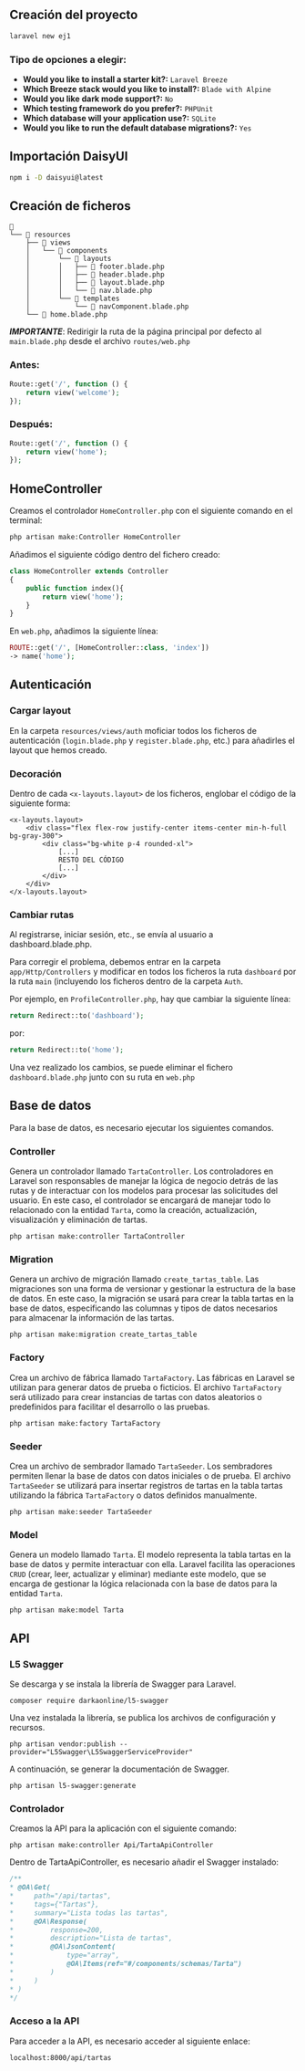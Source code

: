 ## Creación del proyecto
```bash
laravel new ej1
```
### Tipo de opciones a elegir:
- **Would you like to install a starter kit?:** `Laravel Breeze`
- **Which Breeze stack would you like to install?:** `Blade with Alpine`
- **Would you like dark mode support?:** `No`
- **Which testing framework do you prefer?:** `PHPUnit`
- **Which database will your application use?:** `SQLite`
- **Would you like to run the default database migrations?:** `Yes`

## Importación DaisyUI

```bash
npm i -D daisyui@latest
```
## Creación de ficheros

```shell
📂
└── 📂 resources
    ├── 📂 views
    │   └── 📂 components
    │       └── 📂 layouts
    │       │   ├── 📄 footer.blade.php
    │       │   ├── 📄 header.blade.php
    │       │   ├── 📄 layout.blade.php
    │       │   └── 📄 nav.blade.php
    │       └── 📂 templates
    │           └── 📄 navComponent.blade.php
    └── 📄 home.blade.php
```

***IMPORTANTE***: Redirigir la ruta de la página principal por defecto al `main.blade.php` desde el archivo `routes/web.php`

### Antes:
```php
Route::get('/', function () {
    return view('welcome');
});
```
### Después:
```php
Route::get('/', function () {
    return view('home');
});
```

## HomeController
Creamos el controlador ```HomeController.php``` con el siguiente comando en el terminal:
```bash
php artisan make:Controller HomeController
```
Añadimos el siguiente código dentro del fichero creado:

```php
class HomeController extends Controller
{
    public function index(){
        return view('home');
    }
}
```

En ```web.php```, añadimos la siguiente línea:
```php
ROUTE::get('/', [HomeController::class, 'index'])
-> name('home');
```

## Autenticación
### Cargar layout
En la carpeta ```resources/views/auth``` moficiar todos los ficheros de autenticación (```login.blade.php``` y ```register.blade.php```, etc.) para añadirles el layout que hemos creado.
### Decoración
Dentro de cada ```<x-layouts.layout>``` de los ficheros, englobar el código de la siguiente forma:
```bladehtml
<x-layouts.layout>
    <div class="flex flex-row justify-center items-center min-h-full bg-gray-300">
        <div class="bg-white p-4 rounded-xl">
            [...]
            RESTO DEL CÓDIGO
            [...]
        </div>
    </div>
</x-layouts.layout>
```
### Cambiar rutas
Al registrarse, iniciar sesión, etc., se envía al usuario a dashboard.blade.php.

Para corregir el problema, debemos entrar en la carpeta ```app/Http/Controllers``` y modificar en todos los ficheros la ruta ``dashboard`` por la ruta ```main``` (incluyendo los ficheros dentro de la carpeta ```Auth```.

Por ejemplo, en ```ProfileController.php```, hay que cambiar la siguiente línea:

```php
return Redirect::to('dashboard');
```
por:
```php
return Redirect::to('home');
```

Una vez realizado los cambios, se puede eliminar el fichero ```dashboard.blade.php``` junto con su ruta en ```web.php```

## Base de datos
Para la base de datos, es necesario ejecutar los siguientes comandos.
### Controller
Genera un controlador llamado ```TartaController```. Los controladores en Laravel son responsables de manejar la lógica de negocio detrás de las rutas y de interactuar con los modelos para procesar las solicitudes del usuario. En este caso, el controlador se encargará de manejar todo lo relacionado con la entidad ```Tarta```, como la creación, actualización, visualización y eliminación de tartas.
```shell
php artisan make:controller TartaController
```
### Migration
Genera un archivo de migración llamado ```create_tartas_table```. Las migraciones son una forma de versionar y gestionar la estructura de la base de datos. En este caso, la migración se usará para crear la tabla tartas en la base de datos, especificando las columnas y tipos de datos necesarios para almacenar la información de las tartas.
```shell
php artisan make:migration create_tartas_table
```
### Factory
Crea un archivo de fábrica llamado ```TartaFactory```. Las fábricas en Laravel se utilizan para generar datos de prueba o ficticios. El archivo ```TartaFactory``` será utilizado para crear instancias de tartas con datos aleatorios o predefinidos para facilitar el desarrollo o las pruebas.
```shell
php artisan make:factory TartaFactory
```
### Seeder
Crea un archivo de sembrador llamado ```TartaSeeder```. Los sembradores permiten llenar la base de datos con datos iniciales o de prueba. El archivo ```TartaSeeder``` se utilizará para insertar registros de tartas en la tabla tartas utilizando la fábrica ```TartaFactory``` o datos definidos manualmente.
```shell
php artisan make:seeder TartaSeeder
```
### Model
Genera un modelo llamado ```Tarta```. El modelo representa la tabla tartas en la base de datos y permite interactuar con ella. Laravel facilita las operaciones ```CRUD``` (crear, leer, actualizar y eliminar) mediante este modelo, que se encarga de gestionar la lógica relacionada con la base de datos para la entidad ```Tarta```.
```shell
php artisan make:model Tarta
```

## API
### L5 Swagger
Se descarga y se instala la librería de Swagger para Laravel.
```shell
composer require darkaonline/l5-swagger
```
Una vez instalada la librería, se publica los archivos de configuración y recursos.
```shell
php artisan vendor:publish --provider="L5Swagger\L5SwaggerServiceProvider"
```
A continuación, se generar la documentación de Swagger.
```shell
php artisan l5-swagger:generate
```
### Controlador
Creamos la API para la aplicación con el siguiente comando:
```shell
php artisan make:controller Api/TartaApiController
```

Dentro de TartaApiController, es necesario añadir el Swagger instalado:
```php
/**
* @OA\Get(
*     path="/api/tartas",
*     tags={"Tartas"},
*     summary="Lista todas las tartas",
*     @OA\Response(
*         response=200,
*         description="Lista de tartas",
*         @OA\JsonContent(
*             type="array",
*             @OA\Items(ref="#/components/schemas/Tarta")
*         )
*     )
* )
*/
```
### Acceso a la API
Para acceder a la API, es necesario acceder al siguiente enlace:
```http request
localhost:8000/api/tartas
```

